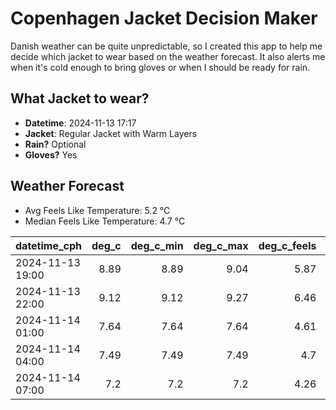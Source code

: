 
# Copenhagen Jacket Decision Maker

Danish weather can be quite unpredictable, so I created this app to help me decide which jacket to wear based on the weather forecast. 
It also alerts me when it's cold enough to bring gloves or when I should be ready for rain.

## What Jacket to wear?

- **Datetime**: 2024-11-13 17:17
- **Jacket**: Regular Jacket with Warm Layers
- **Rain?** Optional
- **Gloves?** Yes

## Weather Forecast
- Avg Feels Like Temperature: 5.2 °C
- Median Feels Like Temperature: 4.7 °C

| datetime_cph     |   deg_c |   deg_c_min |   deg_c_max |   deg_c_feels | weather   | wind   | rain   |
|:-----------------|--------:|------------:|------------:|--------------:|:----------|:-------|:-------|
| 2024-11-13 19:00 |    8.89 |        8.89 |        9.04 |          5.87 | Rain      | Medium | Low    |
| 2024-11-13 22:00 |    9.12 |        9.12 |        9.27 |          6.46 | Rain      | Medium | Low    |
| 2024-11-14 01:00 |    7.64 |        7.64 |        7.64 |          4.61 | Clouds    | Medium | None   |
| 2024-11-14 04:00 |    7.49 |        7.49 |        7.49 |          4.7  | Clouds    | Low    | None   |
| 2024-11-14 07:00 |    7.2  |        7.2  |        7.2  |          4.26 | Clouds    | Low    | None   |
        